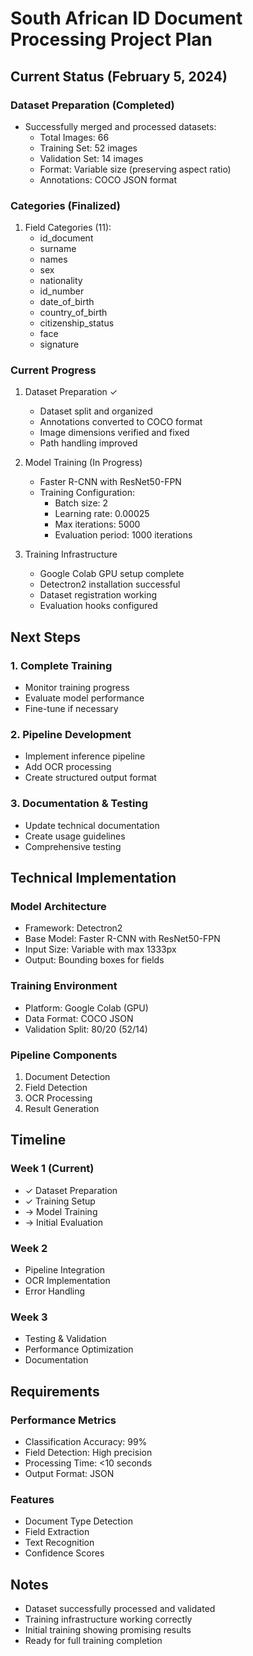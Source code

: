 # South African ID Document Processing Project Plan

## Current Status (February 5, 2024)

### Dataset Preparation (Completed)
- Successfully merged and processed datasets:
  * Total Images: 66
  * Training Set: 52 images
  * Validation Set: 14 images
  * Format: Variable size (preserving aspect ratio)
  * Annotations: COCO JSON format

### Categories (Finalized)
1. Field Categories (11):
   - id_document
   - surname
   - names
   - sex
   - nationality
   - id_number
   - date_of_birth
   - country_of_birth
   - citizenship_status
   - face
   - signature

### Current Progress
1. Dataset Preparation ✓
   - Dataset split and organized
   - Annotations converted to COCO format
   - Image dimensions verified and fixed
   - Path handling improved

2. Model Training (In Progress)
   - Faster R-CNN with ResNet50-FPN
   - Training Configuration:
     * Batch size: 2
     * Learning rate: 0.00025
     * Max iterations: 5000
     * Evaluation period: 1000 iterations

3. Training Infrastructure
   - Google Colab GPU setup complete
   - Detectron2 installation successful
   - Dataset registration working
   - Evaluation hooks configured

## Next Steps

### 1. Complete Training
- Monitor training progress
- Evaluate model performance
- Fine-tune if necessary

### 2. Pipeline Development
- Implement inference pipeline
- Add OCR processing
- Create structured output format

### 3. Documentation & Testing
- Update technical documentation
- Create usage guidelines
- Comprehensive testing

## Technical Implementation

### Model Architecture
- Framework: Detectron2
- Base Model: Faster R-CNN with ResNet50-FPN
- Input Size: Variable with max 1333px
- Output: Bounding boxes for fields

### Training Environment
- Platform: Google Colab (GPU)
- Data Format: COCO JSON
- Validation Split: 80/20 (52/14)

### Pipeline Components
1. Document Detection
2. Field Detection
3. OCR Processing
4. Result Generation

## Timeline

### Week 1 (Current)
- ✓ Dataset Preparation
- ✓ Training Setup
- → Model Training
- → Initial Evaluation

### Week 2
- Pipeline Integration
- OCR Implementation
- Error Handling

### Week 3
- Testing & Validation
- Performance Optimization
- Documentation

## Requirements

### Performance Metrics
- Classification Accuracy: 99%
- Field Detection: High precision
- Processing Time: <10 seconds
- Output Format: JSON

### Features
- Document Type Detection
- Field Extraction
- Text Recognition
- Confidence Scores

## Notes
- Dataset successfully processed and validated
- Training infrastructure working correctly
- Initial training showing promising results
- Ready for full training completion